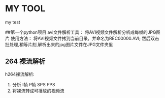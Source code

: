 # MY TOOL
my test

##第一个python项目
avi文件解析工具：
将AVI视频文件解析分析成每帧的JPG图片
使用方法：
将AVI视频文件拷到当前目录，并命名为REC00000.AVI; 然后双击批处理,稍等片刻,解析出来的jpg图片文件在JPG文件夹里
## 264 裸流解析
h264裸流解析:

1. 分析 I帧 P帧 SPS PPS
2. 将裸流转成可播放的视频流